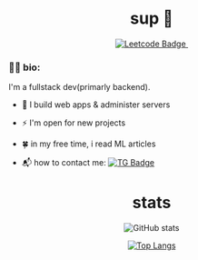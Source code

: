 <div id="header" align="center">
  
  <h1>sup 👋</h1>

  <a href="https://leetcode.com/equqe">
  <img src="https://img.shields.io/badge/Leetcode-black?style=for-the-badge&logo=leetcode&logoColor=white" alt="Leetcode Badge"/>
  <img src="https://komarev.com/ghpvc/?username=equqe&style=flat-square&color=blue" alt=""/>
  </a>
</div>

### :woman_technologist: bio:
I'm a fullstack dev(primarly backend).
- 🔭 I build web apps & administer servers

- ⚡ I'm open for new projects

- 🍀 in my free time, i read ML articles

- 📬 how to contact me:  [![TG Badge](https://img.shields.io/badge/-tg-blue?style=flat&logo=telegram&logoColor=white)](https://t.me/html_F5F5F5)

<div id="stats" align="center">
  
<h1> stats </h1>

![GitHub stats](https://github-readme-stats.vercel.app/api?username=equqe&show_icons=true&bg_color=00000000&rank_icon=github)

[![Top Langs](https://github-readme-stats.vercel.app/api/top-langs/?username=equqe&show_icons=true&theme=transparent&layout=compact)](https://github.com/anuraghazra/github-readme-stats)
</div>



